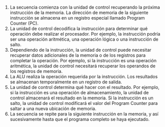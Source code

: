1. La secuencia comienza con la unidad de control recuperando la próxima instrucción de la memoria. La dirección de memoria de la siguiente instrucción se almacena en un registro especial llamado Program Counter (PC).
2. La unidad de control decodifica la instrucción para determinar qué operación debe realizar el procesador. Por ejemplo, la instrucción podría ser una operación aritmética, una operación lógica o una instrucción de salto.
3. Dependiendo de la instrucción, la unidad de control puede necesitar recuperar datos adicionales de la memoria o de los registros para completar la operación. Por ejemplo, si la instrucción es una operación aritmética, la unidad de control necesitará recuperar los operandos de los registros de memoria.
4. La ALU realiza la operación requerida por la instrucción. Los resultados se almacenan temporalmente en un registro de salida.
5. La unidad de control determina qué hacer con el resultado. Por ejemplo, si la instrucción es una operación de almacenamiento, la unidad de control almacenará el resultado en la memoria. Si la instrucción es un salto, la unidad de control modificará el valor del Program Counter para saltar a una nueva ubicación de memoria.
7. La secuencia se repite para la siguiente instrucción en la memoria, y así sucesivamente hasta que el programa completo se haya ejecutado.
